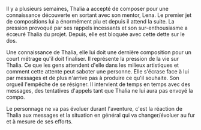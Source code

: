 Il y a plusieurs semaines, Thalia a accepté de composer pour une connaissance découverte en sortant avec son mentor, Lena. Le premier jet de compositions lui a énormément plu et depuis il attend la suite. La pression provoqué par ses rappels incessants et son sur-enthousiasme a écœuré Thalia du projet. Depuis, elle est bloquée avec cette dette sur le dos.

Une connaissance de Thalia, elle lui doit une dernière composition pour un court métrage qu'il doit finaliser. Il représente la pression de la vie sur Thalia. Ce que les gens attendent d'elle dans les milieux artistiques et comment cette attente peut saboter une personne. Elle s'écrase face à lui par messages et de plus n'arrive pas à produire ce qu'il souhaite. Son orgueil l'empêche de se résigner. Il intervient de temps en temps avec des messages, des tentatives d'appels tant que Thalia ne lui aura pas envoyé la compo.

Le personnage ne va pas évoluer durant l'aventure, c'est la réaction de Thalia aux messages et la situation en général qui va changer/évoluer au fur et à mesure de ses efforts.